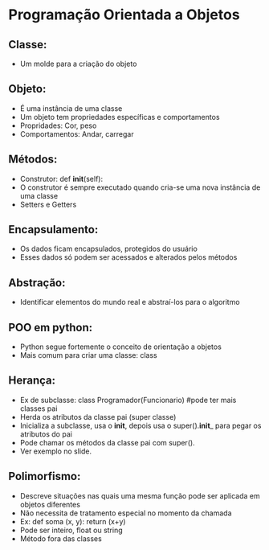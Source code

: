 # Programação Orientada a Objetos

## Classe:
- Um molde para a criação do objeto

## Objeto:
- É uma instância de uma classe
- Um objeto tem propriedades específicas e comportamentos
- Propridades: Cor, peso
- Comportamentos: Andar, carregar

## Métodos:
- Construtor: def __init__(self):
- O construtor é sempre executado quando cria-se uma nova instância de uma classe
- Setters e Getters

## Encapsulamento:
- Os dados ficam encapsulados, protegidos do usuário
- Esses dados só podem ser acessados e alterados pelos métodos

## Abstração:
- Identificar elementos do mundo real e abstraí-los para o algoritmo

## POO em python:
- Python segue fortemente o conceito de orientação a objetos
- Mais comum para criar uma classe: class

## Herança:
- Ex de subclasse: class Programador(Funcionario) #pode ter mais classes pai
- Herda os atributos da classe pai (super classe)
- Inicializa a subclasse, usa o __init__, depois usa o super().__init___ para pegar os atributos do pai
- Pode chamar os métodos da classe pai com super(). 
- Ver exemplo no slide.

## Polimorfismo:
- Descreve situações nas quais uma mesma função pode ser aplicada em objetos diferentes
- Não necessita de tratamento especial no momento da chamada
- Ex: def soma (x, y): return (x+y)
- Pode ser inteiro, float ou string
- Método fora das classes
